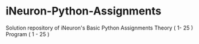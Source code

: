 # iNeuron-Python-Assignments

Solution repository of iNeuron's Basic Python Assignments
Theory ( 1- 25 )
Program ( 1 - 25 )
